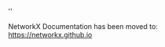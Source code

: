 '<meta http-equiv="refresh" content="0; URL=https://networkx.github.io/documentation/latest/./_modules/networkx/generators/community.html">'

NetworkX Documentation has been moved to:<br><a href="https://networkx.github.io">https://networkx.github.io</a>
